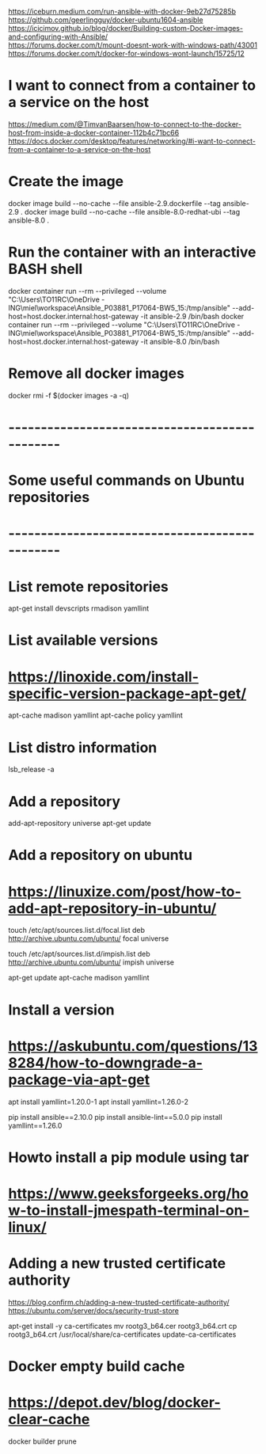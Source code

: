 https://iceburn.medium.com/run-ansible-with-docker-9eb27d75285b
https://github.com/geerlingguy/docker-ubuntu1604-ansible
https://icicimov.github.io/blog/docker/Building-custom-Docker-images-and-configuring-with-Ansible/	
https://forums.docker.com/t/mount-doesnt-work-with-windows-path/43001
https://forums.docker.com/t/docker-for-windows-wont-launch/15725/12


# I want to connect from a container to a service on the host
https://medium.com/@TimvanBaarsen/how-to-connect-to-the-docker-host-from-inside-a-docker-container-112b4c71bc66
https://docs.docker.com/desktop/features/networking/#i-want-to-connect-from-a-container-to-a-service-on-the-host


# Create the image
docker image build --no-cache --file ansible-2.9.dockerfile --tag ansible-2.9 .
docker image build --no-cache --file ansible-8.0-redhat-ubi --tag ansible-8.0 .


# Run the container with an interactive BASH shell
docker container run --rm --privileged --volume "C:\Users\TO11RC\OneDrive - ING\miel\workspace\Ansible_P03881_P17064-BW5_15:/tmp/ansible" --add-host=host.docker.internal:host-gateway -it ansible-2.9 /bin/bash
docker container run --rm --privileged --volume "C:\Users\TO11RC\OneDrive - ING\miel\workspace\Ansible_P03881_P17064-BW5_15:/tmp/ansible" --add-host=host.docker.internal:host-gateway -it ansible-8.0 /bin/bash


# Remove all docker images
docker rmi -f $(docker images -a -q)

# ----------------------------------------------
# Some useful commands on Ubuntu repositories
# ----------------------------------------------

# List remote repositories
apt-get install devscripts
rmadison yamllint

# List available versions
# https://linoxide.com/install-specific-version-package-apt-get/
apt-cache madison yamllint
apt-cache policy yamllint

# List distro information
lsb_release -a

# Add a repository
add-apt-repository universe
apt-get update

# Add a repository on ubuntu
# https://linuxize.com/post/how-to-add-apt-repository-in-ubuntu/
touch /etc/apt/sources.list.d/focal.list
deb http://archive.ubuntu.com/ubuntu/ focal universe

touch /etc/apt/sources.list.d/impish.list
deb http://archive.ubuntu.com/ubuntu/ impish universe

apt-get update
apt-cache madison yamllint

# Install a version
# https://askubuntu.com/questions/138284/how-to-downgrade-a-package-via-apt-get
apt install yamllint=1.20.0-1
apt install yamllint=1.26.0-2





pip install ansible==2.10.0
pip install ansible-lint==5.0.0
pip install yamllint==1.26.0


# Howto install a pip module using tar
# https://www.geeksforgeeks.org/how-to-install-jmespath-terminal-on-linux/



# Adding a new trusted certificate authority
https://blog.confirm.ch/adding-a-new-trusted-certificate-authority/
https://ubuntu.com/server/docs/security-trust-store

apt-get install -y ca-certificates
mv rootg3_b64.cer rootg3_b64.crt
cp rootg3_b64.crt /usr/local/share/ca-certificates
update-ca-certificates


# Docker empty build cache
# https://depot.dev/blog/docker-clear-cache
docker builder prune
